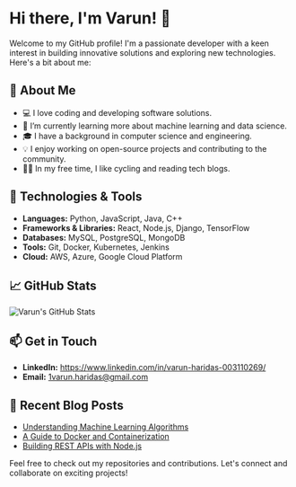 # Hi there, I'm Varun! 👋

Welcome to my GitHub profile! I'm a passionate developer with a keen interest in building innovative solutions and exploring new technologies. Here's a bit about me:

## 🚀 About Me
- 💻 I love coding and developing software solutions.
- 🌱 I’m currently learning more about machine learning and data science.
- 🎓 I have a background in computer science and engineering.
- 💡 I enjoy working on open-source projects and contributing to the community.
- 🚴‍♂️ In my free time, I like cycling and reading tech blogs.

## 🔧 Technologies & Tools
- **Languages:** Python, JavaScript, Java, C++
- **Frameworks & Libraries:** React, Node.js, Django, TensorFlow
- **Databases:** MySQL, PostgreSQL, MongoDB
- **Tools:** Git, Docker, Kubernetes, Jenkins
- **Cloud:** AWS, Azure, Google Cloud Platform

## 📈 GitHub Stats
![Varun's GitHub Stats](https://github-readme-stats.vercel.app/api?username=VARUN1128&show_icons=true&theme=radical)

## 📫 Get in Touch
- **LinkedIn:** https://www.linkedin.com/in/varun-haridas-003110269/
- **Email:** 1varun.haridas@gmail.com

## 📝 Recent Blog Posts
<!-- BLOG-POST-LIST:START -->
- [Understanding Machine Learning Algorithms](https://blog.example.com/machine-learning-algorithms)
- [A Guide to Docker and Containerization](https://blog.example.com/docker-guide)
- [Building REST APIs with Node.js](https://blog.example.com/rest-api-nodejs)
<!-- BLOG-POST-LIST:END -->

Feel free to check out my repositories and contributions. Let's connect and collaborate on exciting projects!
